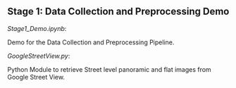 ## **Stage 1**: Data Collection and Preprocessing Demo

*Stage1_Demo.ipynb*: 

Demo for the Data Collection and Preprocessing Pipeline.

*GoogleStreetView.py*:

Python Module to retrieve Street level panoramic and flat images from Google Street View.


